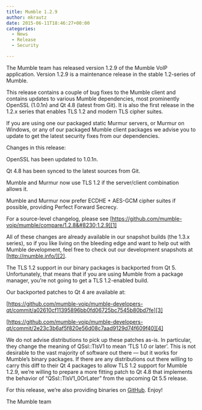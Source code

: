 ```yaml
---
title: Mumble 1.2.9
author: mkrautz
date: 2015-06-11T18:46:27+00:00
categories:
  - News
  - Release
  - Security

---
```

The Mumble team has released version 1.2.9 of the Mumble VoIP application. Version 1.2.9 is a maintenance release in the stable 1.2-series of Mumble.

This release contains a couple of bug fixes to the Mumble client and contains updates to various Mumble dependencies, most prominently OpenSSL (1.0.1n) and Qt 4.8 (latest from Git). It is also the first release in the 1.2.x series that enables TLS 1.2 and modern TLS cipher suites.

If you are using one our packaged static Murmur servers, or Murmur on Windows, or any of our packaged Mumble client packages we advise you to update to get the latest security fixes from our dependencies.

Changes in this release:

OpenSSL has been updated to 1.0.1n.

Qt 4.8 has been synced to the latest sources from Git.

Mumble and Murmur now use TLS 1.2 if the server/client combination allows it.

Mumble and Murmur now prefer ECDHE + AES-GCM cipher suites if possible, providing Perfect Forward Secrecy.

For a source-level changelog, please see [https://github.com/mumble-voip/mumble/compare/1.2.8&#8230;1.2.9][1]

All of these changes are already available in our snapshot builds (the 1.3.x series), so if you like living on the bleeding edge and want to help out with Mumble development, feel free to check out our development snapshots at [http://mumble.info/][2].

The TLS 1.2 support in our binary packages is backported from Qt 5. Unfortunately, that means that if you are using Mumble from a package manager, you&#8217;re not going to get a TLS 1.2-enabled build.

Our backported patches to Qt 4 are available at:

[https://github.com/mumble-voip/mumble-developers-qt/commit/a02610cf11395896bb0fd06725bc7545b80bd7fe][3]

 [https://github.com/mumble-voip/mumble-developers-qt/commit/2e23c3b6af5f820e56d08c7aad9129d74f609f40][4]

We do not advise distributions to pick up these patches as-is. In particular, they change the meaning of QSsl::TlsV1 to mean &#8216;TLS 1.0 or later&#8217;. This is not desirable to the vast majority of software out there &#8212; but it works for Mumble&#8217;s binary packages. If there are any distributions out there willing to carry this diff to their Qt 4 packages to allow TLS 1.2 support for Mumble 1.2.9, we&#8217;re willing to prepare a more fitting patch to Qt 4.8 that implements the behavior of &#8220;QSsl::TlsV1_0OrLater&#8221; from the upcoming Qt 5.5 release.

For this release, we&#8217;re also providing binaries on [GitHub][5]. Enjoy!

The Mumble team

 [1]: https://github.com/mumble-voip/mumble/compare/1.2.8...1.2.9 "https://github.com/mumble-voip/mumble/compare/1.2.8...1.2.9"
 [2]: https://www.mumble.info/ "https://www.mumble.info/"
 [3]: https://github.com/mumble-voip/mumble-developers-qt/commit/a02610cf11395896bb0fd06725bc7545b80bd7fe "https://github.com/mumble-voip/mumble-developers-qt/commit/a02610cf11395896bb0fd06725bc7545b80bd7fe"
 [4]: https://github.com/mumble-voip/mumble-developers-qt/commit/2e23c3b6af5f820e56d08c7aad9129d74f609f40 "https://github.com/mumble-voip/mumble-developers-qt/commit/2e23c3b6af5f820e56d08c7aad9129d74f609f40"
 [5]: https://github.com/mumble-voip/mumble/releases/tag/1.2.9 "https://github.com/mumble-voip/mumble/releases/tag/1.2.9"
